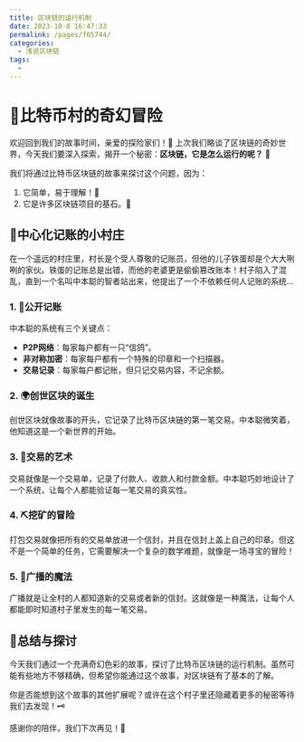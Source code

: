 ```yaml
---
title: 区块链的运行机制
date: 2023-10-8 16:47:33
permalink: /pages/f05744/
categories: 
  - 浅说区块链
tags: 
  - 
---
```

# 🚀比特币村的奇幻冒险

欢迎回到我们的故事时间，亲爱的探险家们！🎉 上次我们略谈了区块链的奇妙世界，今天我们要深入探索，揭开一个秘密：**区块链，它是怎么运行的呢？** 🧐

我们将通过比特币区块链的故事来探讨这个问题，因为：

1. 它简单，易于理解！🚀
2. 它是许多区块链项目的基石。💎
<!-- more -->
## 🏡中心化记账的小村庄

在一个遥远的村庄里，村长是个受人尊敬的记账员，但他的儿子铁蛋却是个大大咧咧的家伙。铁蛋的记账总是出错，而他的老婆更是偷偷篡改账本！村子陷入了混乱，直到一个名叫中本聪的智者站出来，他提出了一个不依赖任何人记账的系统…

### 1. 📜公开记账

中本聪的系统有三个关键点：

- **P2P网络**：每家每户都有一只“信鸽”。
- **非对称加密**：每家每户都有一个特殊的印章和一个扫描器。
- **交易记录**：每家每户都记账，但只记交易内容，不记余额。

### 2. 🌍创世区块的诞生

创世区块就像故事的开头，它记录了比特币区块链的第一笔交易。中本聪微笑着，他知道这是一个新世界的开始。

### 3. 💸交易的艺术

交易就像是一个交易单，记录了付款人、收款人和付款金额。中本聪巧妙地设计了一个系统，让每个人都能验证每一笔交易的真实性。

### 4. ⛏️挖矿的冒险

打包交易就像把所有的交易单放进一个信封，并且在信封上盖上自己的印章。但这不是一个简单的任务，它需要解决一个复杂的数学难题，就像是一场寻宝的冒险！

### 5. 📡广播的魔法

广播就是让全村的人都知道新的交易或者新的信封。这就像是一种魔法，让每个人都能即时知道村子里发生的每一笔交易。

## 🎉总结与探讨

今天我们通过一个充满奇幻色彩的故事，探讨了比特币区块链的运行机制。虽然可能有些地方不够精确，但希望你能通过这个故事，对区块链有了基本的了解。

你是否能想到这个故事的其他扩展呢？或许在这个村子里还隐藏着更多的秘密等待我们去发现！🗝️

感谢你的陪伴，我们下次再见！🚀

